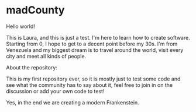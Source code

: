 # madCounty

Hello world!

This is Laura, and this is just a test. I'm here to learn how to create software. Starting from 0, I hope to get to a decent point before my 30s. I'm from Venezuela and my biggest dream is to travel around the world, visit every city and meet all kinds of people.

About the repository:

This is my first repository ever, so it is mostly just to test some code and see what the community has to say about it, feel free to join in on the discussion or add your own code to test!

Yes, in the end we are creating a modern Frankenstein.